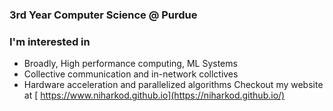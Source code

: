 ### 3rd Year Computer Science @ Purdue
### I'm interested in
- Broadly, High performance computing, ML Systems
- Collective communication and in-network collctives
- Hardware acceleration and parallelized algorithms
Checkout my website at [ https://www.niharkod.github.io](https://niharkod.github.io/)
